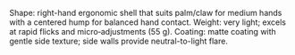 Shape: right-hand ergonomic shell that suits palm/claw for medium hands with a centered hump for balanced hand contact.
Weight: very light; excels at rapid flicks and micro‑adjustments (55 g).
Coating: matte coating with gentle side texture; side walls provide neutral-to-light flare.
